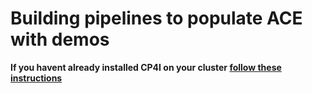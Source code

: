 # Building pipelines to populate ACE with demos

**If you havent already installed CP4I on your cluster [follow these instructions](https://github.com/billybrungeribm/cp4ideployrhos)**
